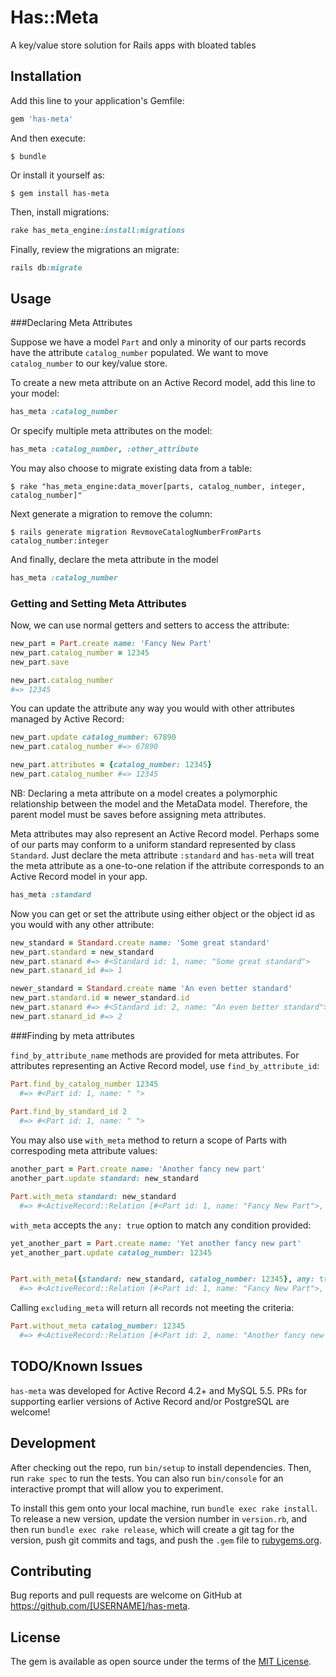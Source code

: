 # Has::Meta

A key/value store solution for Rails apps with bloated tables

## Installation

Add this line to your application's Gemfile:

```ruby
gem 'has-meta'
```

And then execute:

    $ bundle

Or install it yourself as:

    $ gem install has-meta
    
Then, install migrations: 

```ruby
rake has_meta_engine:install:migrations
```

Finally, review the migrations an migrate:

```ruby
rails db:migrate
```

## Usage

###Declaring Meta Attributes

Suppose we have a model `Part` and only a minority of our parts records have the attribute `catalog_number` populated.  We want to move `catalog_number` to our key/value store.

To create a new meta attribute on an Active Record model, add this line to your model:

```ruby
has_meta :catalog_number
```

Or specify multiple meta attributes on the model:

```ruby
has_meta :catalog_number, :other_attribute
```

You may also choose to migrate existing data from a table:

    $ rake "has_meta_engine:data_mover[parts, catalog_number, integer, catalog_number]"
    
Next generate a migration to remove the column:

    $ rails generate migration RevmoveCatalogNumberFromParts catalog_number:integer
    
And finally, declare the meta attribute in the model

```ruby
has_meta :catalog_number
```

### Getting and Setting Meta Attributes

Now, we can use normal getters and setters to access the attribute:

```ruby
new_part = Part.create name: 'Fancy New Part'  
new_part.catalog_number = 12345  
new_part.save

new_part.catalog_number  
#=> 12345
```

You can update the attribute any way you would with other attributes managed by Active Record:

```ruby
new_part.update catalog_number: 67890  
new_part.catalog_number #=> 67890  

new_part.attributes = {catalog_number: 12345}  
new_part.catalog_number #=> 12345  
```

NB: Declaring a meta attribute on a model creates a polymorphic relationship between the model and the MetaData model. Therefore, the parent model must be saves before assigning meta attributes.

Meta attributes may also represent an Active Record model. Perhaps some of our parts may conform to a uniform standard represented by class `Standard`.  Just declare the meta attribute `:standard` and `has-meta` will treat the meta attribute as a one-to-one relation if the attribute corresponds to an Active Record model in your app.

```ruby
has_meta :standard
```

Now you can get or set the attribute using either object or the object id as you would with any other attribute:

```ruby
new_standard = Standard.create name: 'Some great standard'  
new_part.standard = new_standard  
new_part.stanard #=> #<Standard id: 1, name: "Some great standard">  
new_part.stanard_id #=> 1  

newer_standard = Standard.create name 'An even better standard'  
new_part.standard.id = newer_standard.id  
new_part.stanard #=> #<Standard id: 2, name: "An even better standard">  
new_part.stanard_id #=> 2  
```

###Finding by meta attributes

`find_by_attribute_name` methods are provided for meta attributes.  For attributes representing an Active Record model, use `find_by_attribute_id`:

```ruby
Part.find_by_catalog_number 12345  
  #=> #<Part id: 1, name: " ">
    
Part.find_by_standard_id 2  
  #=> #<Part id: 1, name: " ">
```

You may also use `with_meta` method to return a scope of Parts with correspoding meta attribute values:

```ruby
another_part = Part.create name: 'Another fancy new part'
another_part.update standard: new_standard

Part.with_meta standard: new_standard
  #=> #<ActiveRecord::Relation [#<Part id: 1, name: "Fancy New Part">, #<Part id: 2, name: "Another fancy new part">]>
```

`with_meta` accepts the `any: true` option to match any condition provided:

```ruby
yet_another_part = Part.create name: 'Yet another fancy new part'
yet_another_part.update catalog_number: 12345


Part.with_meta({standard: new_standard, catalog_number: 12345}, any: true)
  #=> #<ActiveRecord::Relation [#<Part id: 1, name: "Fancy New Part">, #<Part id: 2, name: "Another fancy new part">, #<Part id: 3, name: "Yet another fancy new part">]>
```

Calling `excluding_meta` will return all records not meeting the criteria:

```ruby
Part.without_meta catalog_number: 12345
  #=> #<ActiveRecord::Relation [#<Part id: 2, name: "Another fancy new part">]>
```
  
## TODO/Known Issues
`has-meta` was developed for Active Record 4.2+ and MySQL 5.5.  PRs for supporting earlier versions of Active Record and/or PostgreSQL are welcome!
  
## Development

After checking out the repo, run `bin/setup` to install dependencies. Then, run `rake spec` to run the tests. You can also run `bin/console` for an interactive prompt that will allow you to experiment.

To install this gem onto your local machine, run `bundle exec rake install`. To release a new version, update the version number in `version.rb`, and then run `bundle exec rake release`, which will create a git tag for the version, push git commits and tags, and push the `.gem` file to [rubygems.org](https://rubygems.org).

## Contributing

Bug reports and pull requests are welcome on GitHub at https://github.com/[USERNAME]/has-meta.

## License

The gem is available as open source under the terms of the [MIT License](https://opensource.org/licenses/MIT).
